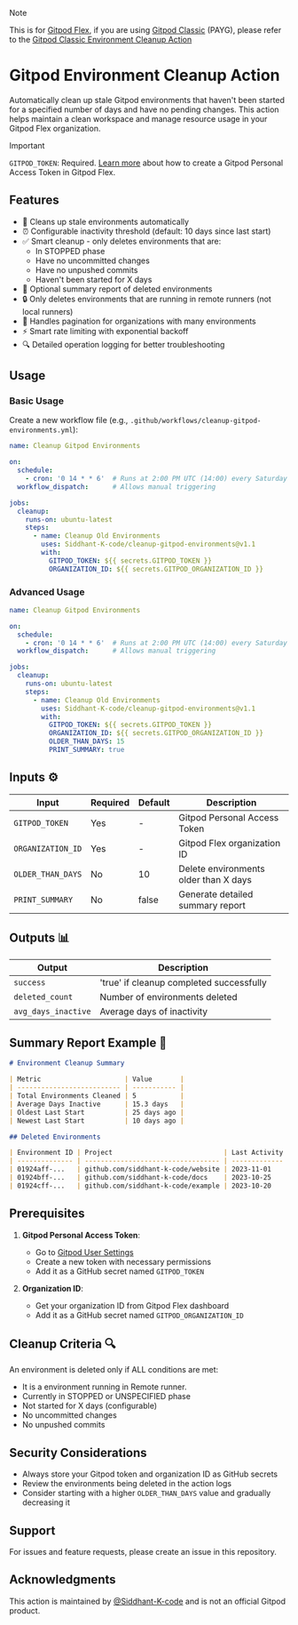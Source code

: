 > [!NOTE]
> This is for [Gitpod Flex](https://app.gitpod.io), if you are using [Gitpod Classic](https://gitpod.io/workspaces) (PAYG), please refer to the [Gitpod Classic Environment Cleanup Action](https://github.com/marketplace/actions/delete-clean-gitpod-workspaces)

# Gitpod Environment Cleanup Action

Automatically clean up stale Gitpod environments that haven't been started for a specified number of days and have no pending changes. This action helps maintain a clean workspace and manage resource usage in your Gitpod Flex organization.

> [!IMPORTANT]
> `GITPOD_TOKEN`: Required. [Learn more](https://www.gitpod.io/docs/flex/integrations/personal-access-token) about how to create a Gitpod Personal Access Token in Gitpod Flex.


## Features

- 🧹 Cleans up stale environments automatically
- ⏰ Configurable inactivity threshold (default: 10 days since last start)
- ✅ Smart cleanup - only deletes environments that are:
  - In STOPPED phase
  - Have no uncommitted changes
  - Have no unpushed commits
  - Haven't been started for X days
- 📄 Optional summary report of deleted environments
- 🔒 Only deletes environments that are running in remote runners (not local runners)
- 🔄 Handles pagination for organizations with many environments
- ⚡ Smart rate limiting with exponential backoff
- 🔍 Detailed operation logging for better troubleshooting

## Usage

### Basic Usage

Create a new workflow file (e.g., `.github/workflows/cleanup-gitpod-environments.yml`):

```yaml
name: Cleanup Gitpod Environments

on:
  schedule:
    - cron: '0 14 * * 6'  # Runs at 2:00 PM UTC (14:00) every Saturday
  workflow_dispatch:      # Allows manual triggering

jobs:
  cleanup:
    runs-on: ubuntu-latest
    steps:
      - name: Cleanup Old Environments
        uses: Siddhant-K-code/cleanup-gitpod-environments@v1.1
        with:
          GITPOD_TOKEN: ${{ secrets.GITPOD_TOKEN }}
          ORGANIZATION_ID: ${{ secrets.GITPOD_ORGANIZATION_ID }}
```

### Advanced Usage

```yaml
name: Cleanup Gitpod Environments

on:
  schedule:
    - cron: '0 14 * * 6'  # Runs at 2:00 PM UTC (14:00) every Saturday
  workflow_dispatch:      # Allows manual triggering

jobs:
  cleanup:
    runs-on: ubuntu-latest
    steps:
      - name: Cleanup Old Environments
        uses: Siddhant-K-code/cleanup-gitpod-environments@v1.1
        with:
          GITPOD_TOKEN: ${{ secrets.GITPOD_TOKEN }}
          ORGANIZATION_ID: ${{ secrets.GITPOD_ORGANIZATION_ID }}
          OLDER_THAN_DAYS: 15
          PRINT_SUMMARY: true
```

## Inputs ⚙️

| Input             | Required | Default | Description                           |
| ----------------- | -------- | ------- | ------------------------------------- |
| `GITPOD_TOKEN`    | Yes      | -       | Gitpod Personal Access Token          |
| `ORGANIZATION_ID` | Yes      | -       | Gitpod Flex organization ID           |
| `OLDER_THAN_DAYS` | No       | 10      | Delete environments older than X days |
| `PRINT_SUMMARY`   | No       | false   | Generate detailed summary report      |

## Outputs 📊

| Output              | Description                              |
| ------------------- | ---------------------------------------- |
| `success`           | 'true' if cleanup completed successfully |
| `deleted_count`     | Number of environments deleted           |
| `avg_days_inactive` | Average days of inactivity               |

## Summary Report Example 📑

```markdown
# Environment Cleanup Summary

| Metric                     | Value       |
| -------------------------- | ----------- |
| Total Environments Cleaned | 5           |
| Average Days Inactive      | 15.3 days   |
| Oldest Last Start          | 25 days ago |
| Newest Last Start          | 10 days ago |

## Deleted Environments

| Environment ID | Project                            | Last Activity | Created    | Creator  | Days Inactive |
| -------------- | ---------------------------------- | ------------- | ---------- | -------- | ------------- |
| 01924aff-...   | github.com/siddhant-k-code/website | 2023-11-01    | 2023-10-15 | user-123 | 15 days       |
| 01924bff-...   | github.com/siddhant-k-code/docs    | 2023-10-25    | 2023-10-01 | user-456 | 22 days       |
| 01924cff-...   | github.com/siddhant-k-code/example | 2023-10-20    | 2023-09-15 | user-789 | 18 days       |
```

## Prerequisites

1. **Gitpod Personal Access Token**:
   - Go to [Gitpod User Settings](https://app.gitpod.io/settings/personal-access-tokens)
   - Create a new token with necessary permissions
   - Add it as a GitHub secret named `GITPOD_TOKEN`

2. **Organization ID**:
   - Get your organization ID from Gitpod Flex dashboard
   - Add it as a GitHub secret named `GITPOD_ORGANIZATION_ID`

## Cleanup Criteria 🔍

An environment is deleted only if ALL conditions are met:
- It is a environment running in Remote runner.
- Currently in STOPPED or UNSPECIFIED phase
- Not started for X days (configurable)
- No uncommitted changes
- No unpushed commits

## Security Considerations

- Always store your Gitpod token and organization ID as GitHub secrets
- Review the environments being deleted in the action logs
- Consider starting with a higher `OLDER_THAN_DAYS` value and gradually decreasing it

## Support

For issues and feature requests, please create an issue in this repository.

## Acknowledgments

This action is maintained by [@Siddhant-K-code](https://github.com/Siddhant-K-code) and is not an official Gitpod product.
